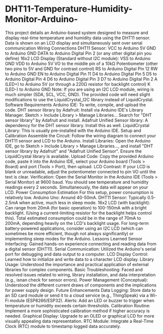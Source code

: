 # DHT11-Temperature-Humidity-Monitor-Arduino-

This project details an Arduino-based system designed to measure and display real-time temperature and humidity data using the DHT11 sensor. Data is shown on an LCD display and simultaneously sent over serial communication
Wiring Connections
DHT11 Sensor:
VCC to Arduino 5V
GND to Arduino GND
DATA to Arduino Digital Pin 2 (or any other digital pin you define)
16x2 LCD Display (Standard without I2C module):
VSS to Arduino GND
VDD to Arduino 5V
VO to the middle pin of a 10kΩ Potentiometer (other two pins to 5V and GND for contrast control)
RS to Arduino Digital Pin 12
RW to Arduino GND
EN to Arduino Digital Pin 11
D4 to Arduino Digital Pin 5
D5 to Arduino Digital Pin 4
D6 to Arduino Digital Pin 3
D7 to Arduino Digital Pin 2
A (LED+) to Arduino 5V (or through a 220Ω resistor for backlight control)
K (LED-) to Arduino GND
Note: If you are using an I2C LCD module, wiring is much simpler (SDA, SCL, VCC, GND). The provided code will need slight modifications to use the LiquidCrystal_I2C library instead of LiquidCrystal.
Software Requirements
Arduino IDE: To write, compile, and upload the code.
DHT sensor library by Adafruit: Install via Arduino IDE's Library Manager.
Sketch > Include Library > Manage Libraries...
Search for "DHT sensor library" by Adafruit and install.
Adafruit Unified Sensor library: A dependency for the DHT sensor library. Install this as well.
LiquidCrystal Library: This is usually pre-installed with the Arduino IDE.
Setup and Calibration
Assemble the Circuit: Follow the wiring diagram to connect your DHT11 sensor and LCD to the Arduino.
Install Libraries: Open the Arduino IDE, go to Sketch > Include Library > Manage Libraries..., and install "DHT sensor library by Adafruit" and "Adafruit Unified Sensor". Ensure the LiquidCrystal library is available.
Upload Code: Copy the provided Arduino code, paste it into the Arduino IDE, select your Arduino board (Tools > Board) and port (Tools > Port), then upload.
LCD Contrast: If your LCD is blank or unreadable, adjust the potentiometer connected to pin VO until the text is clear.
Verification: Open the Serial Monitor in the Arduino IDE (Tools > Serial Monitor) at 9600 baud. You should see temperature and humidity readings every 2 seconds. Simultaneously, the data will appear on your LCD.
Power Consumption Estimation
For this setup, power consumption is relatively low.
Arduino Uno: Around 40-50mA.
DHT11 Sensor: Typically 0.5-2.5mA when active, much less in sleep mode.
16x2 LCD (with backlight): Can range from 20mA (for basic operation) to 100-150mA with a bright backlight. (Using a current-limiting resistor for the backlight helps control this).
Total estimated consumption could be in the range of 70mA to 200mA, depending heavily on the LCD's backlight usage. For long-term battery-powered applications, consider using an I2C LCD (which can sometimes be more efficient, though not always significantly) or implementing sleep modes for the Arduino.
Lessons Learned
Sensor Interfacing: Gained hands-on experience connecting and reading data from a digital sensor (DHT11).
Serial Communication: Utilized the Arduino's serial port for debugging and data output to a computer.
LCD Display Control: Learned how to initialize and write data to a character LCD display.
Library Usage: Understood the importance and practical application of external libraries for complex components.
Basic Troubleshooting: Faced and resolved issues related to wiring, library installation, and data interpretation (e.g., isnan check for sensor errors).
Power Management (Conceptual): Understood the different current draws of components and the implications for power supply design.
Future Enhancements
Data Logging: Store data to an SD card module or send it to a cloud service (e.g., ThingSpeak) via a Wi-Fi module (ESP8266/ESP32).
Alerts: Add an LED or buzzer to trigger when temperature or humidity exceeds certain thresholds.
Calibration Routine: Implement a more sophisticated calibration method if higher accuracy is needed.
Graphical Display: Upgrade to an OLED or graphical LCD for more visually appealing data representation.
RTC Module: Integrate a Real-Time Clock (RTC) module to timestamp logged data accurately.
